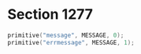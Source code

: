# Section 1277

```c << Put each of TeX's primitives into the hash table >>+=
primitive("message", MESSAGE, 0);
primitive("errmessage", MESSAGE, 1);
```

